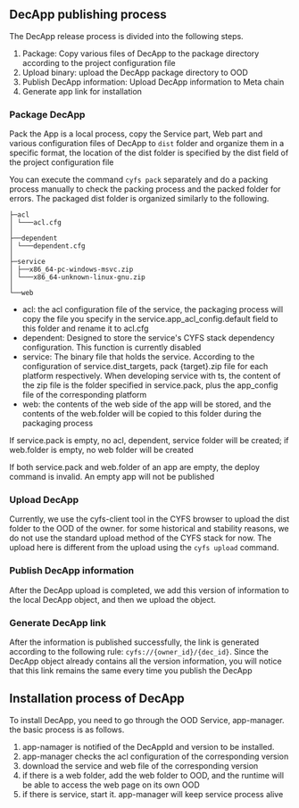 ## DecApp publishing process
The DecApp release process is divided into the following steps.
1. Package: Copy various files of DecApp to the package directory according to the project configuration file
2. Upload binary: upload the DecApp package directory to OOD
3. Publish DecApp information: Upload DecApp information to Meta chain
4. Generate app link for installation

### Package DecApp
Pack the App is a local process, copy the Service part, Web part and various configuration files of DecApp to `dist` folder and organize them in a specific format, the location of the dist folder is specified by the dist field of the project configuration file

You can execute the command `cyfs pack` separately and do a packing process manually to check the packing process and the packed folder for errors.
The packaged dist folder is organized similarly to the following.
```
├─acl
│ └───acl.cfg
│      
├──dependent
│ └───dependent.cfg
│      
├─service
│ ├──x86_64-pc-windows-msvc.zip
│ └───x86_64-unknown-linux-gnu.zip
│      
└──web
```

- acl: the acl configuration file of the service, the packaging process will copy the file you specify in the service.app_acl_config.default field to this folder and rename it to acl.cfg
- dependent: Designed to store the service's CYFS stack dependency configuration. This function is currently disabled
- service: The binary file that holds the service. According to the configuration of service.dist_targets, pack {target}.zip file for each platform respectively. When developing service with ts, the content of the zip file is the folder specified in service.pack, plus the app_config file of the corresponding platform
- web: the contents of the web side of the app will be stored, and the contents of the web.folder will be copied to this folder during the packaging process

If service.pack is empty, no acl, dependent, service folder will be created; if web.folder is empty, no web folder will be created

If both service.pack and web.folder of an app are empty, the deploy command is invalid. An empty app will not be published

### Upload DecApp
Currently, we use the cyfs-client tool in the CYFS browser to upload the dist folder to the OOD of the owner. for some historical and stability reasons, we do not use the standard upload method of the CYFS stack for now. The upload here is different from the upload using the `cyfs upload` command.

### Publish DecApp information
After the DecApp upload is completed, we add this version of information to the local DecApp object, and then we upload the object.

### Generate DecApp link
After the information is published successfully, the link is generated according to the following rule: `cyfs://{owner_id}/{dec_id}`. Since the DecApp object already contains all the version information, you will notice that this link remains the same every time you publish the DecApp

## Installation process of DecApp
To install DecApp, you need to go through the OOD Service, app-manager. the basic process is as follows.
1. app-namager is notified of the DecAppId and version to be installed.
2. app-manager checks the acl configuration of the corresponding version
3. download the service and web file of the corresponding version
4. if there is a web folder, add the web folder to OOD, and the runtime will be able to access the web page on its own OOD
5. if there is service, start it. app-manager will keep service process alive